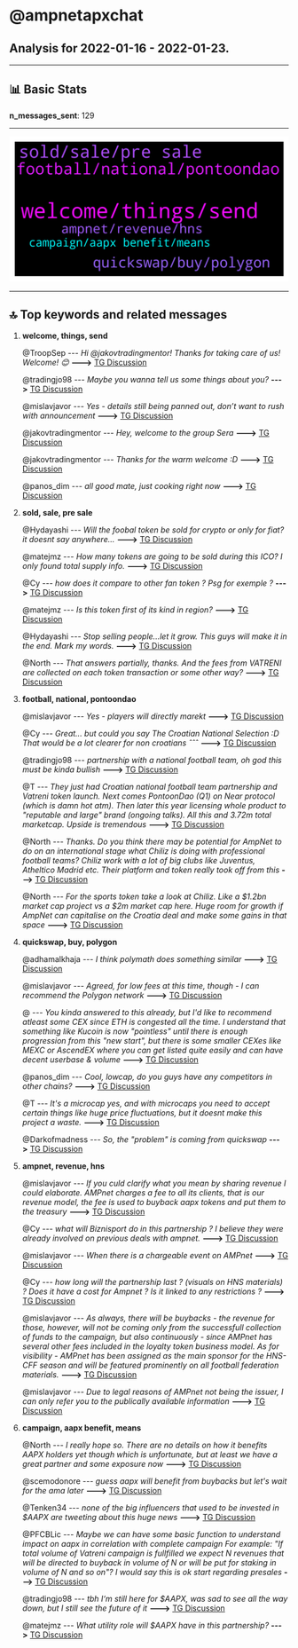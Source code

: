 # **@ampnetapxchat**
 ## Analysis for **2022-01-16** - **2022-01-23**.

---

## 📊 **Basic Stats**

**n_messages_sent**: 129

---
![wordcloud](ampnetapxchat_7Days_wordcloud.png)

---


## 🔝 **Top keywords and related messages**

1. **welcome, things, send**

    @TroopSep --- *Hi @jakovtradingmentor! Thanks for taking care of us! Welcome! 😊* **--->** [TG Discussion](https://t.me/ampnetapxchat/36423)

    @tradingjo98 --- *Maybe you wanna tell us some things about you?* **--->** [TG Discussion](https://t.me/ampnetapxchat/36422)

    @mislavjavor --- *Yes - details still being panned out, don’t want to rush with announcement* **--->** [TG Discussion](https://t.me/ampnetapxchat/36388)

    @jakovtradingmentor --- *Hey, welcome to the group Sera* **--->** [TG Discussion](https://t.me/ampnetapxchat/36441)

    @jakovtradingmentor --- *Thanks for the warm welcome :D* **--->** [TG Discussion](https://t.me/ampnetapxchat/36421)

    @panos_dim --- *all good mate, just cooking right now* **--->** [TG Discussion](https://t.me/ampnetapxchat/36525)

2. **sold, sale, pre sale**

    @Hydayashi --- *Will the foobal token be sold for crypto or only for fiat? it doesnt say anywhere...* **--->** [TG Discussion](https://t.me/ampnetapxchat/36382)

    @matejmz --- *How many tokens are going to be sold during this ICO? I only found total supply info.* **--->** [TG Discussion](https://t.me/ampnetapxchat/36373)

    @Cy --- *how does it compare to other fan token ? Psg for exemple ?* **--->** [TG Discussion](https://t.me/ampnetapxchat/36392)

    @matejmz --- *Is this token first of its kind in region?* **--->** [TG Discussion](https://t.me/ampnetapxchat/36389)

    @Hydayashi --- *Stop selling people...let it grow. This guys will make it in the end. Mark my words.* **--->** [TG Discussion](https://t.me/ampnetapxchat/36294)

    @North --- *That answers partially, thanks. And the fees from VATRENI are collected on each token transaction or some other way?* **--->** [TG Discussion](https://t.me/ampnetapxchat/36384)

3. **football, national, pontoondao**

    @mislavjavor --- *Yes - players will directly marekt* **--->** [TG Discussion](https://t.me/ampnetapxchat/36385)

    @Cy --- *Great... but could you say The Croatian National Selection :D That would be a lot clearer for non croatians ˆˆˆ* **--->** [TG Discussion](https://t.me/ampnetapxchat/36304)

    @tradingjo98 --- *partnership with a national football team, oh god this must be kinda bullish* **--->** [TG Discussion](https://t.me/ampnetapxchat/36338)

    @T --- *They just had Croatian national football team partnership and Vatreni token launch. Next comes PontoonDao (Q1) on Near protocol (which is damn hot atm). Then later this year licensing whole product to "reputable and large" brand (ongoing talks).  All this and 3.72m total marketcap. Upside is tremendous* **--->** [TG Discussion](https://t.me/ampnetapxchat/36757)

    @North --- *Thanks. Do you think there may be potential for AmpNet to do on an international stage what Chiliz is doing with professional football teams? Chiliz work with a lot of big clubs like Juventus, Atheltico Madrid etc. Their platform and token really took off from this* **--->** [TG Discussion](https://t.me/ampnetapxchat/36391)

    @North --- *For the sports token take a look at Chiliz. Like a $1.2bn market cap project vs a $2m market cap here. Huge room for growth if AmpNet can capitalise on the Croatia deal and make some gains in that space* **--->** [TG Discussion](https://t.me/ampnetapxchat/36548)

4. **quickswap, buy, polygon**

    @adhamalkhaja --- *I think polymath does something similar* **--->** [TG Discussion](https://t.me/ampnetapxchat/36545)

    @mislavjavor --- *Agreed, for low fees at this time, though - I can recommend the Polygon network* **--->** [TG Discussion](https://t.me/ampnetapxchat/36387)

    @<UNK> --- *You kinda answered to this already, but I'd like to recommend atleast some CEX since ETH is congested all the time. I understand that something like Kucoin is now "pointless" until there is enough progression from this "new start", but there is some smaller CEXes like MEXC or AscendEX where you can get listed quite easily and can have decent userbase & volume* **--->** [TG Discussion](https://t.me/ampnetapxchat/36383)

    @panos_dim --- *Cool, lowcap, do you guys have any competitors in other chains?* **--->** [TG Discussion](https://t.me/ampnetapxchat/36544)

    @T --- *It's a microcap yes, and with microcaps you need to accept certain things like huge price fluctuations, but it doesnt make this project a waste.* **--->** [TG Discussion](https://t.me/ampnetapxchat/36758)

    @Darkofmadness --- *So, the "problem" is coming from quickswap* **--->** [TG Discussion](https://t.me/ampnetapxchat/36478)

5. **ampnet, revenue, hns**

    @mislavjavor --- *If you culd clarify what you mean by sharing revenue I could elaborate. AMPnet charges a fee to all its clients, that is our revenue model, the fee is used to buyback aapx tokens and put them to the treasury* **--->** [TG Discussion](https://t.me/ampnetapxchat/36380)

    @Cy --- *what will Biznisport do in this partnership ? I believe they were already involved on previous deals with ampnet.* **--->** [TG Discussion](https://t.me/ampnetapxchat/36377)

    @mislavjavor --- *When there is a chargeable event on AMPnet* **--->** [TG Discussion](https://t.me/ampnetapxchat/36374)

    @Cy --- *how long will the partnership last ? (visuals on HNS materials) ? Does it have a cost for Ampnet ? Is it linked to any restrictions ?* **--->** [TG Discussion](https://t.me/ampnetapxchat/36390)

    @mislavjavor --- *As always, there will be buybacks - the revenue for those, however, will not be coming only from the successfull collection of funds to the campaign, but also continuously - since AMPnet has several other fees included in the loyalty token business model. As for visibility - AMPnet has been assigned as the main sponsor for the HNS-CFF season and will be featured prominently on all football federation materials.* **--->** [TG Discussion](https://t.me/ampnetapxchat/36371)

    @mislavjavor --- *Due to legal reasons of AMPnet not being the issuer, I can only refer you to the publically available information* **--->** [TG Discussion](https://t.me/ampnetapxchat/36376)

6. **campaign, aapx benefit, means**

    @North --- *I really hope so. There are no details on how it benefits AAPX holders yet though which is unfortunate, but at least we have a great partner and some exposure now* **--->** [TG Discussion](https://t.me/ampnetapxchat/36339)

    @scemodonore --- *guess aapx will benefit from buybacks but let's wait for the ama later* **--->** [TG Discussion](https://t.me/ampnetapxchat/36341)

    @Tenken34 --- *none of the big influencers that used to be invested in $AAPX are tweeting about this huge news* **--->** [TG Discussion](https://t.me/ampnetapxchat/36352)

    @PFCBLic --- *Maybe we can have some basic function to understand impact on aapx in correlation with complete campaign  For example:  "If total volume of Vatreni campaign is fullfilled we expect N revenues that will be directed to buyback in volume of N or will be put for staking in volume of N and so on"?  I would say this is ok start regarding presales* **--->** [TG Discussion](https://t.me/ampnetapxchat/36744)

    @tradingjo98 --- *tbh I‘m still here for $AAPX, was sad to see all the way down, but I still see the future of it* **--->** [TG Discussion](https://t.me/ampnetapxchat/36269)

    @matejmz --- *What utility role will $AAPX have in this partnership?* **--->** [TG Discussion](https://t.me/ampnetapxchat/36370)


